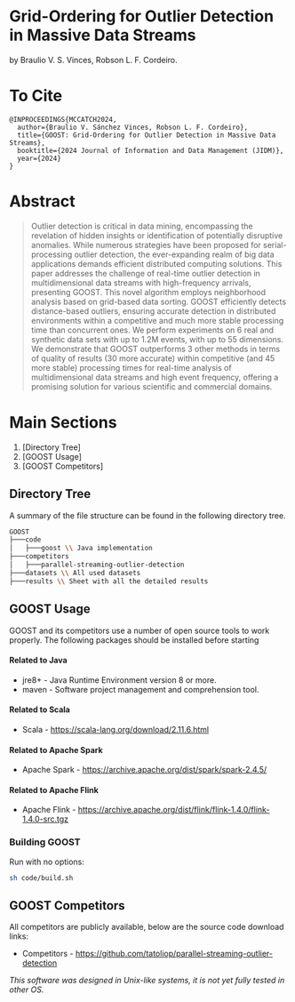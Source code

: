 # Grid-Ordering for Outlier Detection in Massive Data Streams

by
Braulio V. S. Vinces, Robson L. F. Cordeiro.

# To Cite
    @INPROCEEDINGS{MCCATCH2024,
      author={Braulio V. Sánchez Vinces, Robson L. F. Cordeiro},
      title={GOOST: Grid-Ordering for Outlier Detection in Massive Data Streams},
      booktitle={2024 Journal of Information and Data Management (JIDM)},
      year={2024}
    }

# Abstract

> Outlier detection is critical in data mining, encompassing the revelation of hidden insights or identification of potentially disruptive anomalies.
While numerous strategies have been proposed for serial-processing outlier detection, the ever-expanding realm of big data applications demands efficient distributed computing solutions.
This paper addresses the challenge of real-time outlier detection in multidimensional data streams with high-frequency arrivals, presenting GOOST.
This novel algorithm employs neighborhood analysis based on grid-based data sorting.
GOOST efficiently detects distance-based outliers, ensuring accurate detection in distributed environments within a competitive and much more stable processing time than concurrent ones.
We perform experiments on $6$ real and synthetic data sets with up to $1.2$M events, with up to $55$ dimensions.
We demonstrate that GOOST outperforms $3$ other methods in terms of quality of results ($30%$ more accurate) within competitive (and $45%$ more stable) processing times for real-time analysis of multidimensional data streams and high event frequency, offering a promising solution for various scientific and commercial domains.

# Main Sections
1. [Directory Tree]
2. [GOOST Usage]
3. [GOOST Competitors]

## Directory Tree

A summary of the file structure can be found in the following directory tree.

```bash
GOOST
├───code
│   ├───goost \\ Java implementation
├───competitors
│   ├───parallel-streaming-outlier-detection
├───datasets \\ All used datasets
├───results \\ Sheet with all the detailed results
```

## GOOST Usage

GOOST and its competitors use a number of open source tools to work properly. The following packages should be installed before starting

#### Related to Java

- jre8+ - Java Runtime Environment version 8 or more.
- maven - Software project management and comprehension tool.

#### Related to Scala

- Scala - <https://scala-lang.org/download/2.11.6.html>

#### Related to Apache Spark

- Apache Spark - <https://archive.apache.org/dist/spark/spark-2.4.5/>

#### Related to Apache Flink

- Apache Flink - <https://archive.apache.org/dist/flink/flink-1.4.0/flink-1.4.0-src.tgz>

### Building GOOST

Run with no options:

```sh
sh code/build.sh
```

## GOOST Competitors

All competitors are publicly available, below are the source code download links:

- Competitors - <https://github.com/tatoliop/parallel-streaming-outlier-detection>

_This software was designed in Unix-like systems, it is not yet fully tested in other OS._
